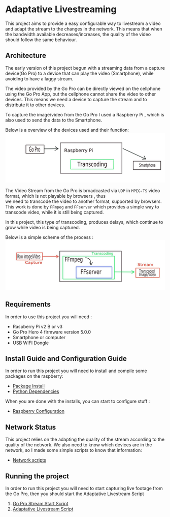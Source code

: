 # Adaptative Livestreaming

This project aims to provide a easy configurable way to livestream a video and adapt the stream to the changes in the network.
This means that when the bandwidth available decreases/increases, the quality of the video should follow the same behaviour.

## Architecture

The early version of this project begun with a streaming data from a capture device(Go Pro) to a device that can play the video 
(Smartphone), while avoiding to have a laggy stream.

The video provided by the Go Pro can be directly viewed on the cellphone using the Go Pro App, but the cellphone cannot share 
the video to other devices. This means we need a device to capture the stream and to distribute it to other devices.

To capture the image/video from the Go Pro I used a Raspberry Pi , which is also used to send the data to the Smartphone.

Below is a overview of the devices used and their function:
![Overview](./images/arch_top.jpeg)

The Video Stream from the Go Pro is broadcasted via `UDP` in `MPEG-TS` video format, which is not playable by browsers , thus  
we need to transcode the video to another format, supported by browsers. This work is done by `FFmpeg` and `FFserver` which 
provides a simple way to transcode video, while it is still being captured.

In this project, this type of transcoding, produces delays, which continue to grow while video is being captured.

Below is a simple scheme of the process :
![Scheme](./images/arch.jpeg)

## Requirements

In order to use this project you will need : 

* Raspberry Pi v2 B or v3
* Go Pro Hero 4 firmware version 5.0.0
* Smartphone or computer
* USB WIFI Dongle

## Install Guide and Configuration Guide
In order to run this project you will need to install and compile some packages on  the raspberry:

* [Package Install](./dependencies/README.md)
* [Python Dependencies](./dependencies/Python.md)

When you are done with the installs, you can start to configure stuff :

* [Raspberry Configuration](./Rpi_configs/README.md)

## Network Status

This project relies on the adapting the quality of the stream according to the quality of the network. We also need to know 
which devices are in the network, so I made some simple scripts to know that information:
* [Network scripts](./scripts/Network.md)

## Running the project
In order to run this project you will need to start capturing live footage from the Go Pro, then  you should start the 
Adaptative Livestream Script
1. [Go Pro Stream Start Script](./scripts/GoPro.md)
2. [Adaptative Livestream Script](./scripts/Livestream.md)


